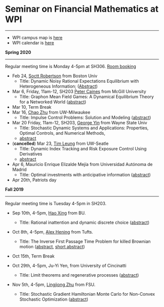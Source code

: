 
# Seminar on Financial Mathematics at WPI
---

- WPI campus map is 
    [here](https://www.wpi.edu/sites/default/files/docs/About-WPI/WPI_CampusMap.pdf)
- WPI calendar is 
    [here](https://www.wpi.edu/academics/calendar-catalogs)
    
 
__Spring 2020__ 

---

Regular meeting time is Monday 4-5pm at SH306. [Room booking](2020spring_room.pdf)

- Feb 24, 
[Soctt Robertson](https://www.bu.edu/questrom/profile/scott-robertson/) 
from Boston Univ
    - Title: Dynamic Noisy Rational Expectations Equilibrium with Heterogeneous Information; ([Abstract](200224scott.md))
- Mar 6, Friday, 11am-12, SH203
[Peter Caines](https://www.mcgill.ca/engineering/peter-edwin-caines)
from McGill University
    - Title: Graphon Mean Field Games: A Dynamical Equilibrium Theory for a Networked World ([abstract](200306peter.pdf))
- Mar 10, Term Break
- Mar 16, 
[Chao Zhu](https://uwm.edu/math/people/zhu-chao/) 
from UW-Milwaukee
    - Title:  Impulse Control Problems: Solution and Modeling ([abstract](200316zhu.md))
- Mar 20 Friday, 11am-12, SH203, [George Yin](http://www.math.wayne.edu/~gyin/) from Wayne State Univ   
    - Title: Stochastic Dynamic Systems and Applications: Properties, Optimal Controls, and Numerical Methods, 
    - [abstract](200320yin.md)
- (__cancelled__) Mar 23, [Tim Leung](https://amath.washington.edu/people/tim-leung) from UW-Seatle 
    - Title: Dynamic Index Tracking and Risk Exposure Control Using Derivatives 
    - [abstract](2003leung.txt)
- Apr 6, Mauricio Enrique Elizalde Mejía from Universidad Autónoma de Madrid
    - Title: Optimal investments with anticipative information ([abstract](200406mauricio.md))
- Apr 20th, Patriots day

    
__Fall 2019__ 

---

Regular meeting time is Tuesday 4-5pm in SH203. 

- Sep 10th, 4-5pm, [Hao Xing](http://www.bu.edu/questrom/profile/hao-xing/) from BU.
  - Title: Rational inattention and dynamic discrete choice ([abstract](190910_haoxing.md))
  
- Oct 8th, 4-5pm, [Alex Hening](https://sites.tufts.edu/hening/) from Tufts.
  - Title: The Inverse First Passage Time Problem for killed Brownian motion 
  ([abstract](hening.pdf), [short abstract](hening_short.txt))

- Oct 15th, Term Break

- Oct 29th, 4-5pm, Ju-Yi Yen, from University of Cincinatti
    - Title: Limit theorems and regenerative processes ([abstract](191029yen.txt))

- Nov 5th, 4-5pm, [Lingjiong Zhu](https://www.math.fsu.edu/People/faculty.php?u=zhu) from FSU.
    - Title: Stochastic Gradient Hamiltonian Monte Carlo for Non-Convex Stochastic Optimization 
    ([abstract](191105zhu.txt))

